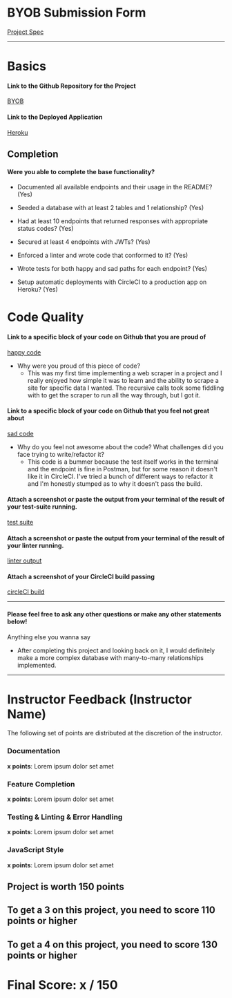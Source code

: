 # BYOB Submission Form

[Project Spec](http://frontend.turing.io/projects/build-your-own-backend.html)

------

# Basics

#### Link to the Github Repository for the Project
[BYOB](http://github.com/devthehuman/build-your-own-backend)

#### Link to the Deployed Application
[Heroku](https://byob-dd-lol.herokuapp.com/)


## Completion

#### Were you able to complete the base functionality?

* Documented all available endpoints and their usage in the README?
(Yes)

* Seeded a database with at least 2 tables and 1 relationship?
(Yes)

* Had at least 10 endpoints that returned responses with appropriate status codes?
(Yes)

* Secured at least 4 endpoints with JWTs?
(Yes)

* Enforced a linter and wrote code that conformed to it?
(Yes)

* Wrote tests for both happy and sad paths for each endpoint?
(Yes)

* Setup automatic deployments with CircleCI to a production app on Heroku?
(Yes)

# Code Quality

#### Link to a specific block of your code on Github that you are proud of
[happy code](https://github.com/devthehuman/build-your-own-backend/blob/master/scraper.js#L1-L42)

* Why were you proud of this piece of code?
  * This was my first time implementing a web scraper in a project and I really enjoyed how simple it was to learn and 
  the ability to scrape a site for specific data I wanted. The recursive calls took some fiddling with to get the scraper
  to run all the way through, but I got it. 

#### Link to a specific block of your code on Github that you feel not great about
[sad code](https://github.com/devthehuman/build-your-own-backend/blob/master/test/routes.spec.js#L111-L125)

* Why do you feel not awesome about the code? What challenges did you face trying to write/refactor it?
  * This code is a bummer because the test itself works in the terminal and the endpoint is fine in Postman, but for some 
  reason it doesn't like it in CircleCI. I've tried a bunch of different ways to refactor it and I'm honestly stumped as to 
  why it doesn't pass the build.

#### Attach a screenshot or paste the output from your terminal of the result of your test-suite running.

[test suite](https://github.com/devthehuman/build-your-own-backend/blob/master/screenshots/test-suite-ss.png)

#### Attach a screenshot or paste the output from your terminal of the result of your linter running.

[linter output](https://github.com/devthehuman/build-your-own-backend/blob/master/screenshots/linter-ss.png)

#### Attach a screenshot of your CircleCI build passing

[circleCI build](https://github.com/devthehuman/build-your-own-backend/blob/master/screenshots/circle-ci-ss.png)

-----

#### Please feel free to ask any other questions or make any other statements below!

Anything else you wanna say
* After completing this project and looking back on it, I would definitely make a more complex database with many-to-many 
  relationships implemented. 

-----


# Instructor Feedback (Instructor Name)

The following set of points are distributed at the discretion of the instructor.

### Documentation

**x points**: Lorem ipsum dolor set amet

### Feature Completion

**x points**: Lorem ipsum dolor set amet

### Testing & Linting & Error Handling

**x points**: Lorem ipsum dolor set amet

### JavaScript Style

**x points**: Lorem ipsum dolor set amet


## Project is worth 150 points

## To get a 3 on this project, you need to score 110 points or higher
## To get a 4 on this project, you need to score 130 points or higher

# Final Score: x / 150
